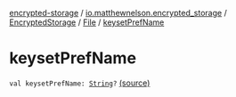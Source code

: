 [encrypted-storage](../../../index.md) / [io.matthewnelson.encrypted_storage](../../index.md) / [EncryptedStorage](../index.md) / [File](index.md) / [keysetPrefName](./keyset-pref-name.md)

# keysetPrefName

`val keysetPrefName: `[`String`](https://kotlinlang.org/api/latest/jvm/stdlib/kotlin/-string/index.html)`?` [(source)](https://github.com/05nelsonm/encrypted-storage/blob/master/encrypted-storage/src/main/java/io/matthewnelson/encrypted_storage/EncryptedStorage.kt#L338)